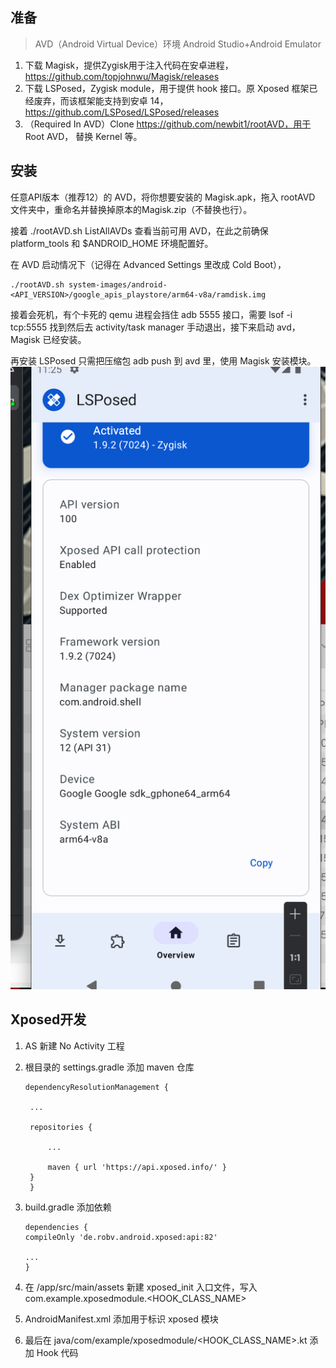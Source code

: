 ## 准备

> AVD（Android Virtual Device）环境
> Android Studio+Android Emulator

1. 下载 Magisk，提供Zygisk用于注入代码在安卓进程，https://github.com/topjohnwu/Magisk/releases
2. 下载 LSPosed，Zygisk module，用于提供 hook 接口。原 Xposed 框架已经废弃，而该框架能支持到安卓 14，https://github.com/LSPosed/LSPosed/releases
3. （Required In AVD）Clone https://github.com/newbit1/rootAVD，用于 Root AVD， 替换 Kernel 等。

## 安装

任意API版本（推荐12）的 AVD，将你想要安装的 Magisk.apk，拖入 rootAVD 文件夹中，重命名并替换掉原本的Magisk.zip（不替换也行）。

接着 ./rootAVD.sh ListAllAVDs 查看当前可用 AVD，在此之前确保 platform_tools 和 $ANDROID_HOME 环境配置好。

在 AVD 启动情况下（记得在 Advanced Settings 里改成 Cold Boot），

```shell
./rootAVD.sh system-images/android-<API_VERSION>/google_apis_playstore/arm64-v8a/ramdisk.img
```

接着会死机，有个卡死的 qemu 进程会挡住 adb 5555 接口，需要 lsof -i tcp:5555 找到然后去 activity/task manager 手动退出，接下来启动 avd， Magisk 已经安装。

再安装 LSPosed 只需把压缩包 adb push 到 avd 里，使用 Magisk 安装模块。![img.png](img.png)

## Xposed开发

1. AS 新建 No Activity 工程
2. 根目录的 settings.gradle 添加 maven 仓库
   
   ```
   dependencyResolutionManagement {

    ...
    
    repositories {
    
        ...
        
        maven { url 'https://api.xposed.info/' }
    }
    }
   ```
   
3. build.gradle 添加依赖

   ``` 
   dependencies {
   compileOnly 'de.robv.android.xposed:api:82'

   ...
   }
   ```
   
4. 在 /app/src/main/assets 新建 xposed_init 入口文件，写入com.example.xposedmodule.<HOOK_CLASS_NAME>
5. AndroidManifest.xml 添加用于标识 xposed 模块
   <meta-data
   android:name="xposedmodule"
   android:value="true" />
   <meta-data
   android:name="xposeddescription"
   android:value="hook http" />
   <meta-data
   android:name="xposedminversion"
   android:value="54" />
6. 最后在 java/com/example/xposedmodule/<HOOK_CLASS_NAME>.kt 添加 Hook 代码